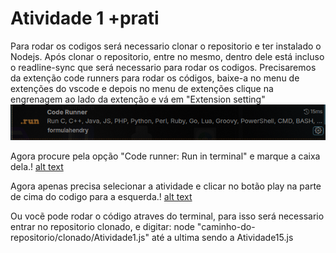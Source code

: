 # Atividade 1 +prati

Para rodar os codigos será necessario clonar o repositorio e ter instalado o Nodejs.
Após clonar o repositorio, entre no mesmo, dentro dele está incluso o readline-sync que será necessario para rodar os codigos.
Precisaremos da extenção code runners para rodar os códigos, baixe-a no menu de extenções do vscode e depois no menu de extenções clique na engrenagem ao lado da extenção e vá em "Extension setting" ![alt text](image.png)

Agora procure pela opção "Code runner: Run in terminal" e marque a caixa dela.!
[alt text](image-1.png)

Agora apenas precisa selecionar a atividade e clicar no botão play na parte de cima do codigo para a esquerda.!
[alt text](image-2.png)

Ou vocẽ pode rodar o código atraves do terminal, para isso será necessario entrar no repositorio clonado, e digitar: node "caminho-do-repositorio/clonado/Atividade1.js" até a ultima sendo a Atividade15.js
